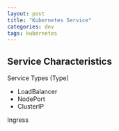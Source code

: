 ```yaml
---
layout: post
title: "Kubernetes Service"
categories: dev
tags: kubernetes
---
```


## Service Characteristics

Service Types (Type)
- LoadBalancer
- NodePort
- ClusterIP

Ingress
